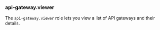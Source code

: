 ### api-gateway.viewer

The `api-gateway.viewer` role lets you view a list of API gateways and their details.
